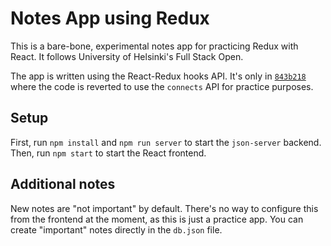 # Notes App using Redux

This is a bare-bone, experimental notes app for practicing Redux with React. It follows University of Helsinki's Full Stack Open.

The app is written using the React-Redux hooks API.
It's only in [`843b218`](/../../commit/843b21889c70b67f6a45e0a2d8930fa62de48c38) where the code is reverted to use the `connects` API for practice purposes.

## Setup

First, run `npm install` and `npm run server` to start the `json-server` backend. Then, run `npm start` to start the React frontend.

## Additional notes

New notes are "not important" by default.
There's no way to configure this from the frontend at the moment, as this is just a practice app.
You can create "important" notes directly in the `db.json` file.

